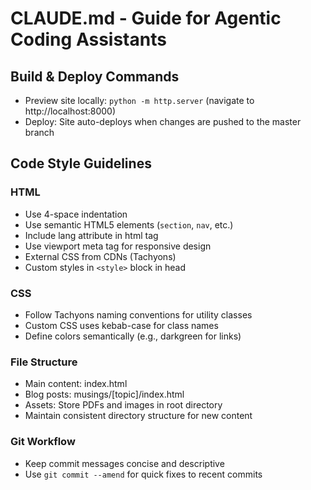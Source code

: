 # CLAUDE.md - Guide for Agentic Coding Assistants

## Build & Deploy Commands
- Preview site locally: `python -m http.server` (navigate to http://localhost:8000)
- Deploy: Site auto-deploys when changes are pushed to the master branch

## Code Style Guidelines

### HTML
- Use 4-space indentation
- Use semantic HTML5 elements (`section`, `nav`, etc.)
- Include lang attribute in html tag
- Use viewport meta tag for responsive design
- External CSS from CDNs (Tachyons)
- Custom styles in `<style>` block in head

### CSS
- Follow Tachyons naming conventions for utility classes
- Custom CSS uses kebab-case for class names
- Define colors semantically (e.g., darkgreen for links)

### File Structure
- Main content: index.html
- Blog posts: musings/[topic]/index.html
- Assets: Store PDFs and images in root directory
- Maintain consistent directory structure for new content

### Git Workflow
- Keep commit messages concise and descriptive
- Use `git commit --amend` for quick fixes to recent commits